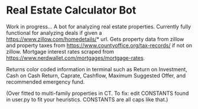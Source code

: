 # Real Estate Calculator Bot

Work in progress... A bot for analyzing real estate properties. Currently fully functional for analyzing deals if given a https://www.zillow.com/homedetails/* url. Gets property data from zillow and property taxes from https://www.countyoffice.org/tax-records/ if not on zillow. Mortgage interest rates scraped from https://www.nerdwallet.com/mortgages/mortgage-rates.

Returns color coded information in terminal such as Return on Investment, Cash on Cash Return, Caprate, Cashflow, Maximum Suggested Offer, and recommended emergency fund.

(Over fitted to multi-family properties in CT. To fix: edit CONSTANTS found in user.py to fit your heuristics. CONSTANTS are all caps like that.)

